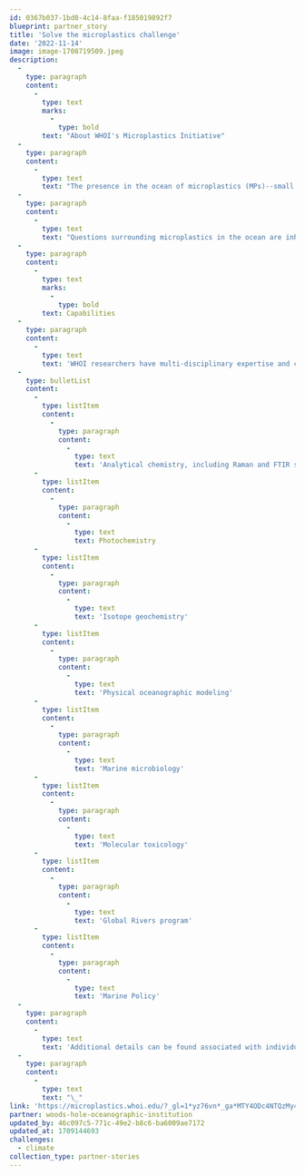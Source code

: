 ```yaml
---
id: 0367b037-1bd0-4c14-8faa-f185019892f7
blueprint: partner_story
title: 'Solve the microplastics challenge'
date: '2022-11-14'
image: image-1708719509.jpeg
description:
  -
    type: paragraph
    content:
      -
        type: text
        marks:
          -
            type: bold
        text: "About WHOI's Microplastics Initiative"
  -
    type: paragraph
    content:
      -
        type: text
        text: "The presence in the ocean of microplastics (MPs)--small particles of plastic less than 5 mm in size--has emerged as a major cause for concern around the world. WHOI scientists\_first identified\_MPs in\_coastal\_and open ocean environments in the 1970s and subsequently contributed to seminal research on the presence of MPs in the North Atlantic subtropical gyre that was\_published in 2010. In 2017, WHOI launched a marine microplastics program, with goals that included 1) convening an\_international workshop\_to identify the key knowledge gaps and research questions concerning microplastic pollution in the ocean and 2) building a long-term, collaborative, interdisciplinary research program to address these questions and provide a better understanding of the MP problem and its possible solutions."
  -
    type: paragraph
    content:
      -
        type: text
        text: "Questions surrounding microplastics in the ocean are inherently complex and cross traditional disciplinary boundaries. As a result,\_WHOI researchers\_are working individually and collaboratively to conduct cross-disciplinary research to understand the fate and impacts of marine microplastics and their much smaller cousin, nanoplastics. The research is supported by\_partners and sponsors\_that include federal agencies, foundations, and individuals. WHOI scientists and engineers are also providing leadership in the microplastics research field by organizing\_events\_and giving\_presentations\_to a variety of audiences."
  -
    type: paragraph
    content:
      -
        type: text
        marks:
          -
            type: bold
        text: Capabilities
  -
    type: paragraph
    content:
      -
        type: text
        text: 'WHOI researchers have multi-disciplinary expertise and capabilities that are being applied to understand microplastics in the ocean:'
  -
    type: bulletList
    content:
      -
        type: listItem
        content:
          -
            type: paragraph
            content:
              -
                type: text
                text: 'Analytical chemistry, including Raman and FTIR spectroscopy and mass spectrometry'
      -
        type: listItem
        content:
          -
            type: paragraph
            content:
              -
                type: text
                text: Photochemistry
      -
        type: listItem
        content:
          -
            type: paragraph
            content:
              -
                type: text
                text: 'Isotope geochemistry'
      -
        type: listItem
        content:
          -
            type: paragraph
            content:
              -
                type: text
                text: 'Physical oceanographic modeling'
      -
        type: listItem
        content:
          -
            type: paragraph
            content:
              -
                type: text
                text: 'Marine microbiology'
      -
        type: listItem
        content:
          -
            type: paragraph
            content:
              -
                type: text
                text: 'Molecular toxicology'
      -
        type: listItem
        content:
          -
            type: paragraph
            content:
              -
                type: text
                text: 'Global Rivers program'
      -
        type: listItem
        content:
          -
            type: paragraph
            content:
              -
                type: text
                text: 'Marine Policy'
  -
    type: paragraph
    content:
      -
        type: text
        text: 'Additional details can be found associated with individual team members.'
  -
    type: paragraph
    content:
      -
        type: text
        text: "\_"
link: 'https://microplastics.whoi.edu/?_gl=1*yz76vn*_ga*MTY4ODc4NTQzMy4xNzA3MTY1OTUy*_ga_HLKFZX9JZK*MTcwODcxODk0MC41LjEuMTcwODcxOTI1MC4wLjAuMA..*_gcl_au*MTYxOTg5ODEwNS4xNzA3MTY1OTUy'
partner: woods-hole-oceanographic-institution
updated_by: 46c097c5-771c-49e2-b8c6-ba6009ae7172
updated_at: 1709144693
challenges:
  - climate
collection_type: partner-stories
---
```

